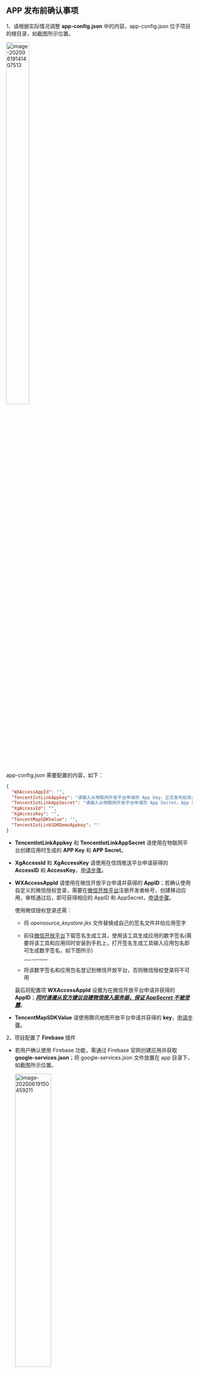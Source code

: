 ## APP 发布前确认事项   

1、请根据实际情况调整 **app-config.json** 中的内容，app-config.json 位于项目的根目录，如截图所示位置。

<img src="https://main.qcloudimg.com/raw/9d8f86a5e9bff3a3a2bd639a0c0f32bf.png" alt="image-20200619141407513"  width = "35%" height = "50%"  />

app-config.json 需要配置的内容，如下：

```json
{
  "WXAccessAppId": "",
  "TencentIotLinkAppkey": "请输入从物联网开发平台申请的 App key，正式发布前务必填写",
  "TencentIotLinkAppSecret": "请输入从物联网开发平台申请的 App Secret，App Secret 请保存在服务端，此处仅为演示，如有泄露概不负责",
  "XgAccessId": "",
  "XgAccessKey": "",
  "TencentMapSDKValue": "",
  "TencentIotLinkSDKDemoAppkey": ""
}
```

* **TencentIotLinkAppkey** 和 **TencentIotLinkAppSecret** 请使用在物联网平台创建应用时生成的 **APP Key** 和 **APP Secret**。     

* **XgAccessId** 和 **XgAccessKey** 请使用在信鸽推送平台申请获得的 **AccessID** 和 **AccessKey**，[申请步骤](https://cloud.tencent.com/product/tpns/getting-started)。   

* **WXAccessAppId** 请使用在微信开放平台申请并获得的 **AppID**；若确认使用自定义的微信授权登录，需要在[微信开放平台](https://open.weixin.qq.com/)注册开发者帐号，创建移动应用，审核通过后，即可获得相应的 AppID 和 AppSecret，[申请步骤](https://developers.weixin.qq.com/doc/oplatform/Mobile_App/WeChat_Login/Development_Guide.html)。

  使用微信授权登录还需：

  - 将 *opensource_keystore.jks* 文件替换成自己的签名文件并给应用签字

  - 前往[微信开放平台](https://developers.weixin.qq.com/doc/oplatform/Downloads/Android_Resource.html)下载签名生成工具，使用该工具生成应用的数字签名(需要将该工具和应用同时安装到手机上，打开签名生成工具输入应用包名即可生成数字签名，如下图所示)

    <img src="https://main.qcloudimg.com/raw/e5734b5731d77e8b1e271cbd78bb5fcf.png" alt="image-20200619162858817" style="zoom: 33%;" />

  - 将该数字签名和应用包名登记到微信开放平台，否则微信授权登录将不可用

  最后将配置项 **WXAccessAppId** 设置为在微信开放平台申请并获得的 **AppID**；***<u>同时请遵从官方建议自建微信接入服务器，保证 AppSecret 不被泄露</u>***。

* **TencentMapSDKValue** 请使用腾讯地图开放平台申请并获得的 **key**，[申请步骤](https://lbs.qq.com/mobile/androidLocationSDK/androidGeoGuide/androidGeoCreat)。



2、项目配置了 **Firebase** 插件

* 若用户确认使用 Firebase 功能，需通过 Firebase 官网创建应用并获取 **google-services.json**；将 google-services.json 文件放置在 app 目录下，如截图所示位置。

  <img src="https://main.qcloudimg.com/raw/76bf90532ea498a57a7280cf3ce5e165/image-20200619150459211.png" alt="image-20200619150459211"  width = "45%" height = "45%"  />

* 若不使用 Firebase 功能，注释图中标注的内容即可。

  <img src="https://main.qcloudimg.com/raw/d1e21091c93ad724d21e833263081919.png" alt="image-20200628100119804" style="zoom:50%;" />

  <img src="https://main.qcloudimg.com/raw/e6ce262011f9309c516b7ff27283417f.png" alt="image-20200628100329841" style="zoom:50%;" />

  <img src="https://main.qcloudimg.com/raw/be98955a98abc5562bf45a1aaac127f5.png" alt="image-20200628100531109" style="zoom:50%;" />